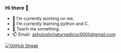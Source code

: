 ###   Hi there 👋
- 🔭 I’m currently working on me.
- 🌱 I’m currently learning python and C.
- 💬 Teach me something.
- 📫 Email- ashutoshchaturvedicoc0000@gmail.com

[![GitHub Streak](https://github-readme-streak-stats.herokuapp.com/?user=Ashutosh-Chaturvedi)](https://git.io/streak-stats)

